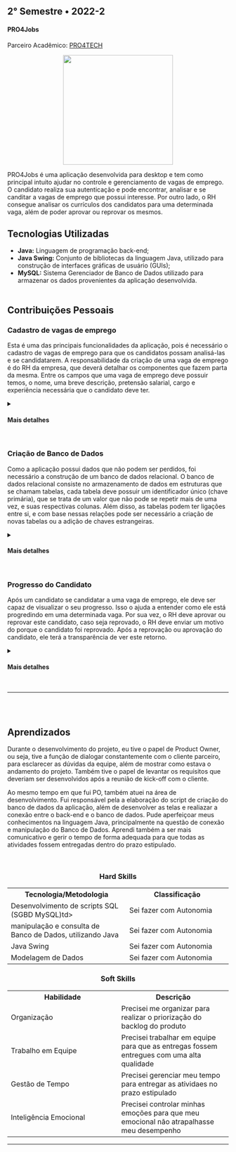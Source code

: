 ## 2° Semestre • 2022-2
#### PRO4Jobs
<p>Parceiro Acadêmico: <a href="https://www.pro4tech.com.br/">PRO4TECH</a></p>
<p align = "center"><img src= "imagens/logo2sem.png" width="250" height="250"></p>
<p>PRO4Jobs é uma aplicação desenvolvida para desktop e tem como principal intuito ajudar no controle e gerenciamento de vagas de emprego. O candidato realiza sua autenticação e pode encontrar, analisar e se canditar a vagas de emprego que possui interesse. Por outro lado, o RH consegue analisar os currículos dos candidatos para uma determinada vaga, além de poder aprovar ou reprovar os mesmos. </p>

## Tecnologias Utilizadas

* __Java:__ Linguagem de programação back-end;
* __Java Swing:__ Conjunto de bibliotecas da linguagem Java, utilizado para construção de interfaces gráficas de usuário (GUIs);
* __MySQL:__ Sistema Gerenciador de Banco de Dados utilizado para armazenar os dados provenientes da aplicação desenvolvida.
<br><br>

## Contribuições Pessoais
### Cadastro de vagas de emprego
<p>Esta é uma das principais funcionalidades da aplicação, pois é necessário o cadastro de vagas de emprego para que os candidatos possam analisá-las e se candidatarem. A responsabilidade da criação de uma vaga de emprego é do RH da empresa, que deverá detalhar os componentes que fazem parta da mesma. Entre os campos que uma vaga de emprego deve possuir temos, o nome, uma breve descrição, pretensão salarial, cargo e experiência necessária que o candidato deve ter.  </p>
<details>
<summary><h4>Mais detalhes</h4></summary>
  <p>Para criar uma nova vaga de emprego, foi necessário compreender a estrutura das tabelas do banco de dados desenvolvido, além de possuir um conhecimento básico da linguagem de programação Java. Primeiramente, no banco de dados, foi criada uma nova tabela destinada a armazenar as informações relacionadas à vaga de emprego. Em seguida, foi desenvolvida uma classe em Java que funciona como um Data Transfer Object (DTO) para armazenar temporariamente os dados da vaga.

Após isso, uma nova classe em Java foi criada para inserir registros dentro do banco de dados. Dentro desta classe, foi implementado um método específico que chama outro método de outra classe para estabelecer a conexão com o banco de dados. Depois, um comando SQL foi escrito para cadastrar as vagas de emprego no banco. As informações sobre a vaga de emprego são coletadas por meio de uma interface gráfica (GUI). Esta interface coleta os dados e os passa para a classe que armazena temporariamente essas informações.

A classe que contém o método de cadastro de vagas no banco então coleta os dados do DTO e os incorpora ao comando SQL. Finalmente, este método executa o comando no banco de dados, criando a nova vaga de emprego. Este processo garante que as vagas sejam inseridas corretamente e de maneira eficiente no sistema, facilitando o gerenciamento e a manutenção das informações sobre as oportunidades de emprego disponíveis.  </p>
<p>Abaixo é mostrado o método utilizado para inserir uma vaga de emprego no banco de dados: </p>

  ``` java
    public class VagaDAO {
            Connection conn;
            PreparedStatement pstm;

            public void cadastrarvaga(Vaga obj_cadastro_vaga){
            
            String sql = "insert into vaga(nome_vaga, descricao_vaga, pretencao_salarial, cargo, experiencia_profissional_necessaria, quantidade_candidatos, status) values (?, ?, ?, ?, ?, ?, ?)";
            conn = new ConexaoDAO().conectaBD();
            
            try {
                
                pstm = conn.prepareStatement(sql);
                
                pstm.setString(1,obj_cadastro_vaga.getNome());
                pstm.setString(2,obj_cadastro_vaga.getDescricao());
                pstm.setDouble(3,obj_cadastro_vaga.getSalario());
                pstm.setString(4,obj_cadastro_vaga.getCargo());
                pstm.setString(5,obj_cadastro_vaga.getExpe_prof());
                pstm.setInt(6, 0);
                pstm.setString(7, "ABERTA");
                pstm.execute();
                pstm.close();
                
                JOptionPane.showMessageDialog(null, "Vaga Cadastrada");
                
                
            } catch (SQLException erro) {
                JOptionPane.showMessageDialog(null,"VagaDAO: Cadastrar" + erro);
            
            }
        }
     }
  ```
</details>
<br>

### Criação de Banco de Dados
<p>Como a aplicação possui dados que não podem ser perdidos, foi necessário a construção de um banco de dados relacional. O banco de dados relacional consiste no armazenamento de dados em estruturas que se chamam tabelas, cada tabela deve possuir um identificador único (chave primária), que se trata de um valor que não pode se repetir mais de uma vez, e suas respectivas colunas. Além disso, as tabelas podem ter ligações entre si, e com base nessas relações pode ser necessário a criação de novas tabelas ou a adição de chaves estrangeiras.</p>
<details>
<summary><h4>Mais detalhes</h4></summary>
  <p>Para a criação de um banco de dados relacional, foi preciso escolher um SGBD (Sistema Gerenciador de Banco de Dados) que melhor se encaixesse no projeto que foi desenvolvido. O SGBD escolhido foi o MySQL, por se tratar de uma ferramenta simples e fácil de implementar. Após a escolha do SGBD, foi observado a modelagem de dados criada do projeto, porque com ela é criado o script do banco de dados. Em seguida, foi preciso criar um database, onde foi armazenado o banco de dados, depois foram criadas as tabelas e suas respectivas relações. O comando para criar tabelas no MySQL é o "CREATE TABLE", cada coluna deve ter seu nome e o seu tipo de dado que deve ser armazenado (inteiro, texto etc), além de uma chave primária e chave estrangeira (dependendo da relação da tabela com as outras).</p>
  <p>Abaixo é mostrado a criação de uma tabela no banco de dados do projeto:</p>

  ```sql
      create database banco;
      use banco;

      create table candidato(
          cpf varchar(14) not null,
          nome_completo varchar(50) not null,
          data_nascimento date not null,
          email varchar(30) not null,
          telefone bigint not null,
          endereco varchar(60) null,
          pretencao_salarial numeric(7,2) null,
          arquivo blob null,
          senha varchar(3000) not null,
          primary key (cpf)
    );
  ```
</details>
<br>

### Progresso do Candidato
<p>Após um candidato se candidatar a uma vaga de emprego, ele deve ser capaz de visualizar o seu progresso. Isso o ajuda a entender como ele está progredindo em uma determinada vaga. Por sua vez, o RH deve aprovar ou reprovar este candidato, caso seja reprovado, o RH deve enviar um motivo do porque o candidato foi reprovado. Após a reprovação ou aprovação do candidato, ele terá a transparência de ver este retorno.</p>
<details>
<summary><h4>Mais detalhes</h4></summary>
  <p>Para implementar a funcionalidade, deve-se ter uma relação entre as tabelas de Candidato e Vaga. Por meio da modelagem de dados foi entendido que as tabelas Candidato e Vaga tem relação entre si, sendo que nenhum ou muitos candidatos podem se candidatar a uma vaga e uma vaga pode ser concorrida por nenhuma ou muitas pessoas. Com base neste tipo de relação, foi necessário criar uma nova tabela contendo as chaves primárias da tabela de Candidato e Vaga, essas mesmas chaves são também ao mesmo tempo chaves estrangeiras. Foi necessário criar um método em Java, que faz a conexão com o banco de dados e altera as colunas status da vaga e motivo, dependendo se o candidato foi aprovado ou reprovado na vaga. Este método chama outro método de uma outra classe para fazer a conexão com o banco de dados e em seguida é executado uma consulta para poder coletar todas as vagas que um determinado candidato se candidatou. O resultado da consulta é armazenada dentro de uma lista, que depois é transferida para uma tabela da interface gráfica, sendo finalmente exibida ao candidato. </p>
  <p>Abaixo é mostrado como é realizada a consulta das vagas relacionadas a um determinado candidato:</p>

  ```java
      public ArrayList<Candidato_Vaga> MostrarVagas(Candidato objcandidato){
        
        String sql = "select v.nome_vaga,cv.status_vaga,cv.motivo from vaga as v "
                + "inner join candidato_vaga as cv on v.id_vaga = cv.fk_id_vaga "
                + "inner join candidato as cand on cand.cpf = cv.fk_cpf where cpf = ?";
        
        conn = new ConexaoDAO().conectaBD();
        
        try{
            pstm = conn.prepareStatement(sql);
            pstm.setString(1, objcandidato.getCPF());
            ResultSet rs = pstm.executeQuery();
            
            while (rs.next()){
                Candidato_Vaga objcv = new Candidato_Vaga();
                objcv.setNome_vaga(rs.getString("nome_vaga"));
                objcv.setStatus(rs.getString("status_vaga"));
                objcv.setMotivo(rs.getString("motivo"));
                lista.add(objcv);
                
            }
           
            
        } catch(SQLException e){
            JOptionPane.showMessageDialog(null, "CandidatoDAO: MostrarVagas" + e);
            return null;
        }
        return lista;
    }
    
    public ResultSet LoginCandidato(Candidato objcandidato){
        String sql = "select * from candidato where cpf = ? and senha = MD5(?)";
        conn = new ConexaoDAO().conectaBD();
        
        try {
            pstm = conn.prepareStatement(sql);
            pstm.setString(1, objcandidato.getCPF());
            pstm.setString(2,objcandidato.getSenha());
            ResultSet rs = pstm.executeQuery();
            return rs;
        } catch(SQLException erro){
            JOptionPane.showMessageDialog(null, "CandidatoDAO" + erro);
            return null;
        }
        
    }
  ```
</details>
<br>
</details>
<hr></hr>
<br><br>

## Aprendizados
<p>Durante o desenvolvimento do projeto, eu tive o papel de Product Owner, ou seja, tive a função de dialogar constantemente com o cliente parceiro, para esclarecer as dúvidas da equipe, além de mostrar como estava o andamento do projeto. Também tive o papel de levantar os requisitos que deveriam ser desenvolvidos após a reunião de kick-off com o cliente.</p>
<p>Ao mesmo tempo em que fui PO, também atuei na área de desenvolvimento. Fui responsável pela a elaboração do script de criação do banco de dados da aplicação, além de desenvolver as telas e realiazar a conexão entre o back-end e o banco de dados. Pude aperfeiçoar meus conhecimentos na linguagem Java, principalmente na questão de conexão e manipulação do Banco de Dados. Aprendi também a ser mais comunicativo e gerir o tempo de forma adequada para que todas as atividades fossem entregadas dentro do prazo estipulado. </p>

<br>

<h3 align = "center">Hard Skills</h3>

<table align="center">
    <tr>
      <th width="300px">Tecnologia/Metodologia</th>
      <th width="300px">Classificação</th>
    </tr>
    <tr>
      <td>Desenvolvimento de scripts SQL (SGBD MySQL)td>
      <td>Sei fazer com Autonomia</td>
    </tr>
    <tr>
      <td>manipulação e consulta de Banco de Dados, utilizando Java</td>
      <td>Sei fazer com Autonomia</td>
    </tr>
    <tr>
      <td>Java Swing</td>
      <td>Sei fazer com Autonomia</td>
    </tr>
    <tr>
      <td>Modelagem de Dados</td>
      <td>Sei fazer com Autonomia</td>
    </tr>
</table>

<h3 align = "center">Soft Skills</h3>

<table align="center">
    <tr>
      <th width="300px">Habilidade</th>
      <th width="300px">Descrição</th>
    </tr>
    <tr>
      <td>Organização</td>
      <td>Precisei me organizar para realizar o priorização do backlog do produto</td>
    </tr>
    <tr>
      <td>Trabalho em Equipe</td>
      <td>Precisei trabalhar em equipe para que as entregas fossem entregues com uma alta qualidade</td>
    </tr>
    <tr>
      <td>Gestão de Tempo</td>
      <td>Precisei gerenciar meu tempo para entregar as atividaes no prazo estipulado</td>
    </tr>
    <tr>
      <td>Inteligência Emocional</td>
      <td>Precisei controlar minhas emoções para que meu emocional não atrapalhasse meu desempenho</td>
    </tr>
</table>

<hr></hr>
<br>
